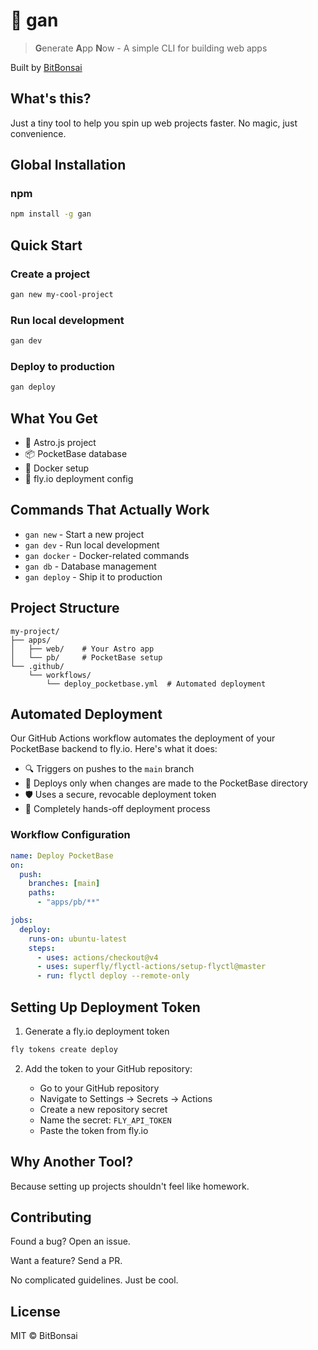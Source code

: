 # 🌱 gan

> **G**enerate **A**pp **N**ow - A simple CLI for building web apps

Built by [BitBonsai](https://github.com/bitbonsai)

## What's this?

Just a tiny tool to help you spin up web projects faster. No magic, just convenience.

## Global Installation

### npm

```bash
npm install -g gan
```

## Quick Start

### Create a project

```bash
gan new my-cool-project
```

### Run local development

```bash
gan dev
```

### Deploy to production

```bash
gan deploy
```

## What You Get

- 🚀 Astro.js project
- 📦 PocketBase database
- 🐳 Docker setup
- 🚢 fly.io deployment config

## Commands That Actually Work

- `gan new` - Start a new project
- `gan dev` - Run local development
- `gan docker` - Docker-related commands
- `gan db` - Database management
- `gan deploy` - Ship it to production

## Project Structure

```
my-project/
├── apps/
│   ├── web/    # Your Astro app
│   └── pb/     # PocketBase setup
└── .github/
    └── workflows/
        └── deploy_pocketbase.yml  # Automated deployment
```

## Automated Deployment

Our GitHub Actions workflow automates the deployment of your PocketBase backend to fly.io. Here's what it does:

- 🔍 Triggers on pushes to the `main` branch
- 🚢 Deploys only when changes are made to the PocketBase directory
- 🛡️ Uses a secure, revocable deployment token
- 🤖 Completely hands-off deployment process

### Workflow Configuration

```yaml
name: Deploy PocketBase
on:
  push:
    branches: [main]
    paths:
      - "apps/pb/**"

jobs:
  deploy:
    runs-on: ubuntu-latest
    steps:
      - uses: actions/checkout@v4
      - uses: superfly/flyctl-actions/setup-flyctl@master
      - run: flyctl deploy --remote-only
```

## Setting Up Deployment Token

1. Generate a fly.io deployment token

```bash
fly tokens create deploy
```

2. Add the token to your GitHub repository:

   - Go to your GitHub repository
   - Navigate to Settings → Secrets → Actions
   - Create a new repository secret
   - Name the secret: `FLY_API_TOKEN`
   - Paste the token from fly.io

## Why Another Tool?

Because setting up projects shouldn't feel like homework.

## Contributing

Found a bug? Open an issue.

Want a feature? Send a PR.

No complicated guidelines. Just be cool.

## License

MIT © BitBonsai
